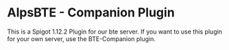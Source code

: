 # AlpsBTE - Companion Plugin

This is a Spigot 1.12.2 Plugin for our bte server. If you want to use this plugin for your own server, use the BTE-Companion plugin.
